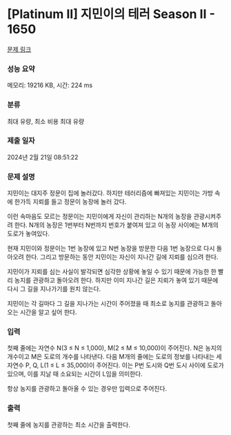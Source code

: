 # [Platinum II] 지민이의 테러 Season II - 1650 

[문제 링크](https://www.acmicpc.net/problem/1650) 

### 성능 요약

메모리: 19216 KB, 시간: 224 ms

### 분류

최대 유량, 최소 비용 최대 유량

### 제출 일자

2024년 2월 21일 08:51:22

### 문제 설명

<p>지민이는 대지주 정문이 집에 놀러갔다. 하지만 테러리즘에 빠져있는 지민이는 가방 속에 한가득 지뢰를 들고 정문이 농장에 놀러 갔다.</p>

<p>이런 속마음도 모르는 정문이는 지민이에게 자신이 관리하는 N개의 농장을 관광시켜주려 한다. N개의 농장은 1번부터 N번까지 번호가 붙여져 있고 이 농장 사이에는 M개의 도로가 놓여있다.</p>

<p>현재 지민이와 정문이는 1번 농장에 있고 N번 농장을 방문한 다음 1번 농장으로 다시 돌아오려 한다. 그리고 방문하는 동안 지민이는 자신이 지나간 길에 지뢰를 심으려 한다.</p>

<p>지민이가 지뢰를 심는 사실이 발각되면 심각한 상황에 놓일 수 있기 때문에 가능한 한 빨리 농지를 관광하고 돌아오려 한다. 하지만 이미 지나간 길은 지뢰가 놓여 있기 때문에 다시 그 길을 지나가기를 원치 않는다.</p>

<p>지민이는 각 길마다 그 길을 지나가는 시간이 주어졌을 때 최소로 농지를 관광하고 돌아오는 시간을 알고 싶어 한다.</p>

### 입력 

 <p>첫째 줄에는 자연수 N(3 ≤ N ≤ 1,000), M(2 ≤ M ≤ 10,000)이 주어진다. N은 농지의 개수이고 M은 도로의 개수를 나타낸다. 다음 M개의 줄에는 도로의 정보를 나타내는 세 자연수 P, Q, L(1 ≤ L ≤ 35,000)이 주어진다. 이는 P번 도시와 Q번 도시 사이에 도로가 있으며, 이를 지날 때 소요되는 시간이 L임을 의미한다.</p>

<p>항상 농지를 관광하고 돌아올 수 있는 경우만 입력으로 주어진다.</p>

### 출력 

 <p>첫째 줄에 농지를 관광하는 최소 시간을 출력한다.</p>

